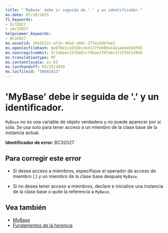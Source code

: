 ```yaml
---
title: "'MyBase' debe ir seguida de '.' y un identificador."
ms.date: 07/20/2015
f1_keywords:
- bc32027
- vbc32027
helpviewer_keywords:
- BC32027
ms.assetid: 39e5512c-ef1e-46a3-a96c-277ea24bfee2
ms.openlocfilehash: be978e1ce5558c3edc27feb89a142aaeb45ddf65
ms.sourcegitcommit: 5c1abeec15fbddcc7dbaa729fabc1f1f29f12045
ms.translationtype: MT
ms.contentlocale: es-ES
ms.lasthandoff: 03/15/2019
ms.locfileid: "58041423"
---
```

# <a name="mybase-must-be-followed-by--and-an-identifier"></a>'MyBase' debe ir seguida de '.' y un identificador.
`MyBase` no es una variable de objeto verdadera y no puede aparecer por sí sola. Se usa solo para tener acceso a un miembro de la clase base de la instancia actual.  
  
 **Identificador de error:** BC32027  
  
## <a name="to-correct-this-error"></a>Para corregir este error  
  
-   Si desea acceso a miembros, especifique el operador de acceso de miembro (.) y un miembro de la clase base después `MyBase`.  
  
-   Si no desea tener acceso a miembros, declare e inicialice una instancia de la clase base o quite la referencia a `MyBase`.  
  
## <a name="see-also"></a>Vea también

- [MyBase](~/docs/visual-basic/programming-guide/program-structure/me-my-mybase-and-myclass.md#mybase)
- [Fundamentos de la herencia](../../visual-basic/programming-guide/language-features/objects-and-classes/inheritance-basics.md)
